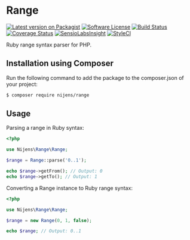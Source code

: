 # Range

[![Latest version on Packagist][ico-version]][link-version]
[![Software License][ico-license]](LICENSE.md)
[![Build Status][ico-build]][link-build]
[![Coverage Status][ico-coverage]][link-coverage]
[![SensioLabsInsight][ico-insight]][link-insight]
[![StyleCI][ico-code-style]][link-code-style]

Ruby range syntax parser for PHP.

## Installation using Composer
Run the following command to add the package to the composer.json of your project:

``` bash
$ composer require nijens/range
```

## Usage
Parsing a range in Ruby syntax:
``` php
<?php

use Nijens\Range\Range;

$range = Range::parse('0..1');

echo $range->getFrom(); // Output: 0
echo $range->getTo(); // Output: 1
```

Converting a Range instance to Ruby range syntax:
``` php
<?php

use Nijens\Range\Range;

$range = new Range(0, 1, false);

echo $range; // Output: 0..1
```


[ico-version]: https://img.shields.io/packagist/v/nijens/range.svg
[ico-license]: https://img.shields.io/badge/license-MIT-brightgreen.svg
[ico-build]: https://travis-ci.org/nijens/range.svg?branch=master
[ico-coverage]: https://coveralls.io/repos/nijens/range/badge.svg?branch=master
[ico-insight]: https://img.shields.io/sensiolabs/i/9bf0a15d-ecbb-4e1f-b70e-46fa79ade72c.svg
[ico-code-style]: https://styleci.io/repos/68444850/shield?style=flat

[link-version]: https://packagist.org/packages/nijens/range
[link-build]: https://travis-ci.org/nijens/range
[link-coverage]: https://coveralls.io/r/nijens/range?branch=master
[link-insight]: https://insight.sensiolabs.com/projects/9bf0a15d-ecbb-4e1f-b70e-46fa79ade72c
[link-code-style]: https://styleci.io/repos/68444850
